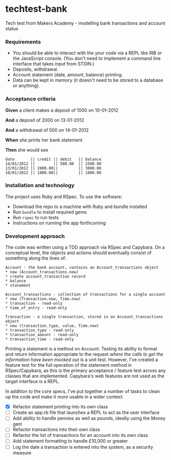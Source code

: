 # techtest-bank
Tech test from Makers Academy - modelling bank transactions and account status

### Requirements

* You should be able to interact with the your code via a REPL like IRB or the JavaScript console.  (You don't need to implement a command line interface that takes input from STDIN.)
* Deposits, withdrawal.
* Account statement (date, amount, balance) printing.
* Data can be kept in memory (it doesn't need to be stored to a database or anything).

### Acceptance criteria

**Given** a client makes a deposit of 1000 on 10-01-2012

**And** a deposit of 2000 on 13-01-2012

**And** a withdrawal of 500 on 14-01-2012

**When** she prints her bank statement

**Then** she would see

```
date       || credit || debit   || balance
14/01/2012 ||        || 500.00  || 2500.00
13/01/2012 || 2000.00||         || 3000.00
10/01/2012 || 1000.00||         || 1000.00
```

### Installation and technology

The project uses Ruby and RSpec. To use the software:

* Download the repo to a machine with Ruby and bundle installed
* Run `bundle` to install required gems
* Run `rspec` to run tests
* Instructions on running the app forthcoming

### Development approach

The code was written using a TDD approach via RSpec and Capybara. On a conceptual level, the objects and actions should eventually consist of something along the lines of:

```
Account - the bank account, contains an Account_transactions object
* new (Account_transactions.new)
* create account_transaction record
* balance
* statement
```

```
Account_transactions - collection of transactions for a single account
* new (Transaction.new, Time.now)
* transaction - read-only
* time_of_entry - read-only
```

```
Transaction - a single transaction, stored in an Account_transactions object
* new (transaction_type, value, Time.new)
* transaction_type - read-only
* transaction_amount - read-only
* transaction_time - read-only
```

Printing a statement is a method on Account. Testing its ability to format and return information appropriate to the request _where the calls to get the information have been mocked out_ is a unit test. However, I've created a feature test for the full operation of the statement method in RSpec/Capybara, as this is the primary acceptance / feature test across any classes that are implemented. Capybara's web features are not used as the target interface is a REPL.

In addition to the core specs, I've put together a number of tasks to clean up the code and make it more usable in a wider context:

- [x] Refactor statement printing into its own class
- [ ] Create an app.rb file that launches a REPL to act as the user interface
- [ ] Add ability to handle pennies as well as pounds, ideally using the Money gem
- [ ] Refactor transactions into their own class
- [ ] Refactor the list of transactions for an account into its own class
- [ ] Add statement formatting to handle £10,000 or greater
- [ ] Log the date a transaction is entered into the system, as a security measure
